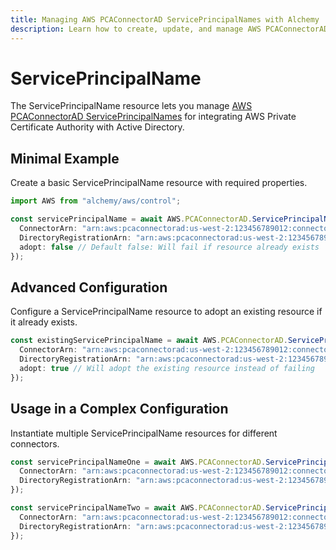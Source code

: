 ```yaml
---
title: Managing AWS PCAConnectorAD ServicePrincipalNames with Alchemy
description: Learn how to create, update, and manage AWS PCAConnectorAD ServicePrincipalNames using Alchemy Cloud Control.
---
```


# ServicePrincipalName

The ServicePrincipalName resource lets you manage [AWS PCAConnectorAD ServicePrincipalNames](https://docs.aws.amazon.com/pcaconnectorad/latest/userguide/) for integrating AWS Private Certificate Authority with Active Directory.

## Minimal Example

Create a basic ServicePrincipalName resource with required properties.

```ts
import AWS from "alchemy/aws/control";

const servicePrincipalName = await AWS.PCAConnectorAD.ServicePrincipalName("myServicePrincipalName", {
  ConnectorArn: "arn:aws:pcaconnectorad:us-west-2:123456789012:connector/my-connector",
  DirectoryRegistrationArn: "arn:aws:pcaconnectorad:us-west-2:123456789012:directory/my-directory",
  adopt: false // Default false: Will fail if resource already exists
});
```

## Advanced Configuration

Configure a ServicePrincipalName resource to adopt an existing resource if it already exists.

```ts
const existingServicePrincipalName = await AWS.PCAConnectorAD.ServicePrincipalName("existingServicePrincipalName", {
  ConnectorArn: "arn:aws:pcaconnectorad:us-west-2:123456789012:connector/my-existing-connector",
  DirectoryRegistrationArn: "arn:aws:pcaconnectorad:us-west-2:123456789012:directory/my-existing-directory",
  adopt: true // Will adopt the existing resource instead of failing
});
```

## Usage in a Complex Configuration

Instantiate multiple ServicePrincipalName resources for different connectors.

```ts
const servicePrincipalNameOne = await AWS.PCAConnectorAD.ServicePrincipalName("servicePrincipalOne", {
  ConnectorArn: "arn:aws:pcaconnectorad:us-west-2:123456789012:connector/connector-one",
  DirectoryRegistrationArn: "arn:aws:pcaconnectorad:us-west-2:123456789012:directory/registration-one"
});

const servicePrincipalNameTwo = await AWS.PCAConnectorAD.ServicePrincipalName("servicePrincipalTwo", {
  ConnectorArn: "arn:aws:pcaconnectorad:us-west-2:123456789012:connector/connector-two",
  DirectoryRegistrationArn: "arn:aws:pcaconnectorad:us-west-2:123456789012:directory/registration-two"
});
```